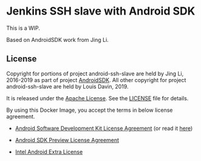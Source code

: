 # Jenkins SSH slave with Android SDK

This is a WIP.

Based on AndroidSDK work from Jing Li.


## License

Copyright for portions of project android-ssh-slave are held by Jing Li, 2016-2019 as part of project [AndroidSDK](https://github.com/thyrlian/AndroidSDK).
All other copyright for project android-ssh-slave are held by Louis Davin, 2019.

It is released under the [Apache License](https://www.apache.org/licenses/LICENSE-2.0). See the [LICENSE](LICENSE) file for details.

By using this Docker Image, you accept the terms in below license agreement.

* [Android Software Development Kit License Agreement](EULA/AndroidSoftwareDevelopmentKitLicenseAgreement) (or read it [here](https://developer.android.com/studio/terms.html))

* [Android SDK Preview License Agreement](EULA/AndroidSDKPreviewLicenseAgreement)

* [Intel Android Extra License](EULA/IntelAndroidExtraLicense)
